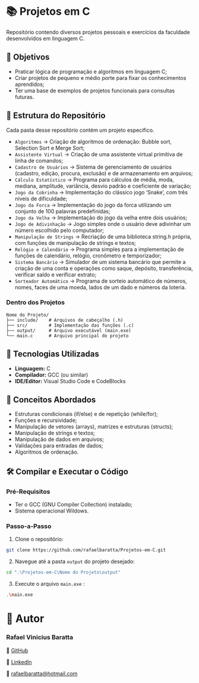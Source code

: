 # 📚 Projetos em C

Repositório contendo diversos projetos pessoais e exercícios da faculdade desenvolvidos em linguagem C.

## 🎯 Objetivos

- Praticar lógica de programação e algoritmos em linguagem C;
- Criar projetos de pequeno e médio porte para fixar os conhecimentos aprendidos;
- Ter uma base de exemplos de projetos funcionais para consultas futuras.

## 📁 Estrutura do Repositório

Cada pasta desse repositório contém um projeto específico.

- `Algoritmos` → Criação de algoritmos de ordenação: Bubble sort, Selection Sort e Merge Sort;
- `Assistente Virtual` → Criação de uma assistente virtual primitiva de linha de comandos;
- `Cadastro de Usuários` → Sistema de gerenciamento de usuários (cadastro, edição, procura, exclusão) e de armazenamento em arquivos;
- `Cálculo Estatístico` → Programa para cálculos de média, moda, mediana, amplitude, variância, desvio padrão e coeficiente de variação;
- `Jogo da Cobrinha` → Implementação do clássico jogo ‘Snake’, com três níveis de dificuldade;
- `Jogo da Forca` → Implementação do jogo da forca utilizando um conjunto de 100 palavras predefinidas;
- `Jogo da Velha` → Implementação do jogo da velha entre dois usuários;
- `Jogo de Adivinhação` → Jogo simples onde o usuário deve adivinhar um número escolhido pelo computador;
- `Manipulação de Strings` → Recriação de uma biblioteca string.h própria, com funções de manipulação de strings e textos;
- `Relógio e Calendário` → Programa simples para a implementação de funções de calendário, relógio, cronômetro e temporizador;
- `Sistema Bancário` → Simulador de um sistema bancário que permite a criação de uma conta e operações como saque, depósito, transferência, verificar saldo e verificar extrato;
- `Sorteador Automático` → Programa de sorteio automático de números, nomes, faces de uma moeda, lados de um dado e números da loteria.

### Dentro dos Projetos

```
Nome do Projeto/
├── include/    # Arquivos de cabeçalho (.h)
├── src/        # Implementação das funções (.c)
├── output/     # Arquivo executável (main.exe)
└── main.c      # Arquivo principal do projeto
```

## 🚀 Tecnologias Utilizadas

- **Linguagem:** C
- **Compilador:** GCC (ou similar)
- **IDE/Editor:** Visual Studio Code e CodeBlocks

## 📖 Conceitos Abordados

- Estruturas condicionais (if/else) e de repetição (while/for);
- Funções e recursividade;
- Manipulação de vetores (arrays), matrizes e estruturas (structs);
- Manipulação de strings e textos;
- Manipulação de dados em arquivos;
- Validações para entradas de dados;
- Algoritmos de ordenação.

## 🛠️ Compilar e Executar o Código

### Pré-Requisitos

- Ter o GCC (GNU Compiler Collection) instalado;
- Sistema operacional Wildows.

### Passo-a-Passo

1. Clone o repositório:

```bash
git clone https://github.com/rafaelbaratta/Projetos-em-C.git
```

2. Navegue até a pasta `output` do projeto desejado:

```bash
cd ".\Projetos-em-C\Nome do Projeto\output"
```

3. Execute o arquivo `main.exe` :

```bash
.\main.exe
```

# 👤 Autor

### Rafael Vinicius Baratta

🔗 [GitHub](https://github.com/rafaelbaratta)

💼 [LinkedIn](https://www.linkedin.com/in/rafaelbaratta/)

📧 [rafaelbaratta@hotmail.com](mailto:rafaelbaratta@hotmail.com)
